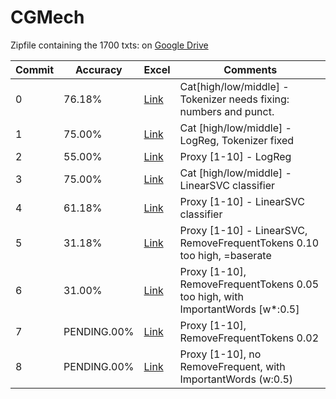 # CGMech

Zipfile containing the 1700 txts: on [Google Drive](https://drive.google.com/file/d/1WUarJpC83vojDsEYpECCgjLxn6ubJYj6/view?usp=share_link)

| Commit | Accuracy | Excel | Comments |
| --- | --- | --- | --- |
| 0 | 76.18% | [Link](https://1drv.ms/x/s!AuVPkhSveTP3lDUfyg3LlImTEhXd?e=c2TJZj) | Cat[high/low/middle] - Tokenizer needs fixing: numbers and punct. |
| 1 | 75.00% | [Link](https://1drv.ms/x/s!AuVPkhSveTP3lDnJfBP-e2P7FCoF?e=pmr5uZ) | Cat [high/low/middle] - LogReg, Tokenizer fixed |
| 2 | 55.00% | [Link](https://1drv.ms/x/s!AuVPkhSveTP3lDuxE4w5Led5wV1o?e=ublfZC) | Proxy [1-10] - LogReg|
| 3 | 75.00% | [Link](https://1drv.ms/x/s!AuVPkhSveTP3lD_4DfAEYRd1QoIP?e=q0NrAA) | Cat [high/low/middle] - LinearSVC classifier|
| 4 | 61.18% | [Link](https://1drv.ms/x/s!AuVPkhSveTP3lD3vYhnTTCah6R2b?e=8UWcxU) | Proxy [1-10] - LinearSVC classifier|
| 5 | 31.18% | [Link](https://1drv.ms/x/s!AuVPkhSveTP3lEFWpl4-Aw-1sV2I?e=KwrnCA) | Proxy [1-10] - LinearSVC, RemoveFrequentTokens 0.10 too high, =baserate|
| 6 | 31.00% | [Link](https://1drv.ms/x/s!AuVPkhSveTP3lEOgbtfuNZuFSe6u?e=subzvx) | Proxy [1-10], RemoveFrequentTokens 0.05 too high, with ImportantWords [w*:0.5]
| 7 | PENDING.00% | [Link]() | Proxy [1-10], RemoveFrequentTokens 0.02
| 8 | PENDING.00% | [Link]() | Proxy [1-10], no RemoveFrequent, with ImportantWords (w:0.5)
